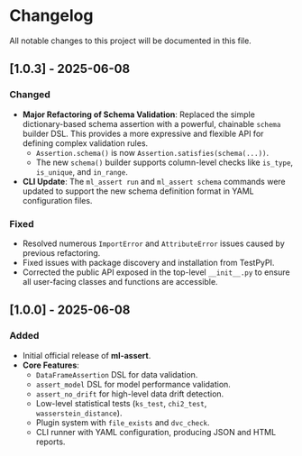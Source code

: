 # Changelog

All notable changes to this project will be documented in this file.

## [1.0.3] - 2025-06-08

### Changed
-   **Major Refactoring of Schema Validation**: Replaced the simple dictionary-based schema assertion with a powerful, chainable `schema` builder DSL. This provides a more expressive and flexible API for defining complex validation rules.
    -   `Assertion.schema()` is now `Assertion.satisfies(schema(...))`.
    -   The new `schema()` builder supports column-level checks like `is_type`, `is_unique`, and `in_range`.
-   **CLI Update**: The `ml_assert run` and `ml_assert schema` commands were updated to support the new schema definition format in YAML configuration files.

### Fixed
-   Resolved numerous `ImportError` and `AttributeError` issues caused by previous refactoring.
-   Fixed issues with package discovery and installation from TestPyPI.
-   Corrected the public API exposed in the top-level `__init__.py` to ensure all user-facing classes and functions are accessible.

## [1.0.0] - 2025-06-08

### Added
- Initial official release of **ml-assert**.
- **Core Features**:
  - `DataFrameAssertion` DSL for data validation.
  - `assert_model` DSL for model performance validation.
  - `assert_no_drift` for high-level data drift detection.
  - Low-level statistical tests (`ks_test`, `chi2_test`, `wasserstein_distance`).
  - Plugin system with `file_exists` and `dvc_check`.
  - CLI runner with YAML configuration, producing JSON and HTML reports.
